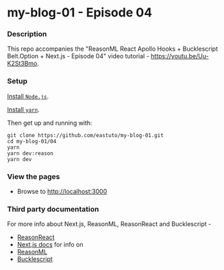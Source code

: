 # my-blog-01 - Episode 04 

### Description

This repo accompanies the "ReasonML React Apollo Hooks + Bucklescript Belt.Option + Next.js - Episode 04" video tutorial - https://youtu.be/Uu-K2St3Bmo.

### Setup


[Install `Node.js`](https://nodejs.org/en/).

[Install `yarn`](https://yarnpkg.com/en/docs/install).

Then get up and running with:

```
git clone https://github.com/eastuto/my-blog-01.git
cd my-blog-01/04 
yarn
yarn dev:reason
yarn dev 
```

### View the pages

- Browse to [http://localhost:3000](http://localhost:3000)

### Third party documentation

For more info about Next.js, ReasonML, ReasonReact and Bucklescript  - 

- [ReasonReact](https://reasonml.github.io/reason-react/)
- [Next.js docs](https://nextjs.org/docs)
for info on 
- [ReasonML](https://reasonml.github.io/)
- [Bucklescript](https://bucklescript.github.io/)

